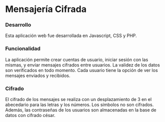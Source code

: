 # Mensajería Cifrada

### Desarrollo
Esta aplicación web fue desarrollada en Javascript, CSS y PHP.

### Funcionalidad
La aplicación permite crear cuentas de usuario, iniciar sesión con las mismas, y enviar mensajes cifrados entre usuarios.
La validez de los datos son verificados en todo momento.
Cada usuario tiene la opción de ver los mensajes enviados y recibidos.

### Cifrado
El cifrado de los mensajes se realiza con un desplazamiento de 3 en el abecedario para las letras y los números. 
Los símbolos no son cifrados.
Además, las contraseñas de los usuarios son almacenadas en la base de datos con cifrado césar.
